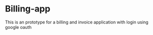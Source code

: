 # Billing-app
This is an prototype for a billing and invoice application with login using google oauth
